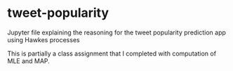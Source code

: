# tweet-popularity
Jupyter file explaining the reasoning for the tweet popularity prediction app using Hawkes processes

This is partially a class assignment that I completed with computation of MLE and MAP.
